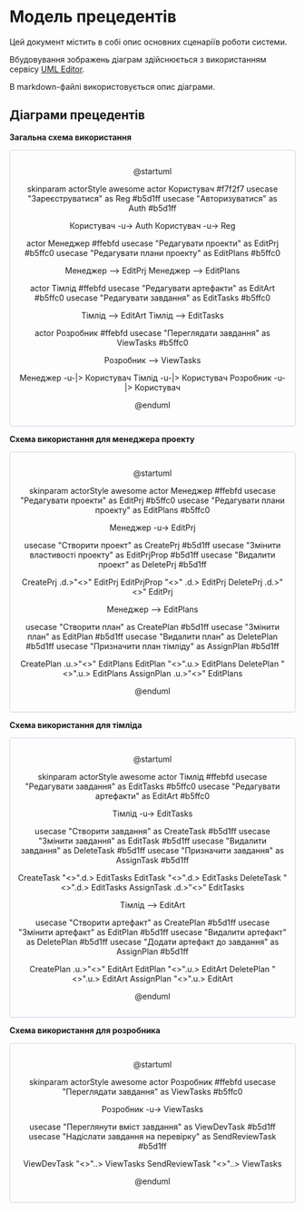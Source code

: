 # Модель прецедентів

Цей документ містить в собі опис основних сценаріїв роботи системи.

Вбудовування зображень діаграм здійснюється з використанням сервісу [UML Editor](https://jace-dev.herokuapp.com/design/uml-editor#/).

В markdown-файлі використовується опис діаграми.

## Діаграми прецедентів


**Загальна схема використання**

<center style="
    border-radius:4px;
    border: 1px solid #cfd7e6;
    box-shadow: 0 1px 3px 0 rgba(89,105,129,.05), 0 1px 1px 0 rgba(0,0,0,.025);
    padding: 1em;"
>

@startuml

  skinparam actorStyle awesome
  actor Користувач #f7f2f7
  usecase "Зареєструватися" as Reg #b5d1ff
  usecase "Авторизуватися" as Auth #b5d1ff
  
  Користувач -u-> Auth
  Користувач -u-> Reg

  
  actor Менеджер #ffebfd
  usecase "Редагувати проекти" as EditPrj #b5ffc0
  usecase "Редагувати плани проекту" as EditPlans #b5ffc0

  Менеджер --> EditPrj
  Менеджер --> EditPlans
  
  
  actor Тімлід #ffebfd
  usecase "Редагувати артефакти" as EditArt #b5ffc0
  usecase "Редагувати завдання" as EditTasks #b5ffc0

  Тімлід --> EditArt
  Тімлід --> EditTasks
  
  
  actor Розробник #ffebfd
  usecase "Переглядати завдання" as ViewTasks #b5ffc0

  Розробник --> ViewTasks
  
  
  Менеджер -u-|> Користувач
  Тімлід -u-|> Користувач
  Розробник -u-|> Користувач
  
@enduml

</center>


**Схема використання для менеджера проекту**

<center style="
    border-radius:4px;
    border: 1px solid #cfd7e6;
    box-shadow: 0 1px 3px 0 rgba(89,105,129,.05), 0 1px 1px 0 rgba(0,0,0,.025);
    padding: 1em;"
>

@startuml

  skinparam actorStyle awesome
  actor Менеджер #ffebfd
  usecase "Редагувати проекти" as EditPrj #b5ffc0
  usecase "Редагувати плани проекту" as EditPlans #b5ffc0


  Менеджер -u-> EditPrj
  
  usecase "Створити проект" as CreatePrj #b5d1ff
  usecase "Змінити властивості проекту" as EditPrjProp #b5d1ff
  usecase "Видалити проект" as DeletePrj #b5d1ff
  
  CreatePrj .d.>"<<extends>>" EditPrj
  EditPrjProp "<<extends>>" .d.> EditPrj
  DeletePrj .d.>"<<extends>>" EditPrj


  Менеджер --> EditPlans
  
  usecase "Створити план" as CreatePlan #b5d1ff
  usecase "Змінити план" as EditPlan #b5d1ff
  usecase "Видалити план" as DeletePlan #b5d1ff
  usecase "Призначити план тімліду" as AssignPlan #b5d1ff
  
  CreatePlan .u.>"<<extends>>" EditPlans
  EditPlan "<<extends>>".u.> EditPlans
  DeletePlan "<<extends>>".u.> EditPlans
  AssignPlan .u.>"<<extends>>" EditPlans
  
  
@enduml

</center>


**Схема використання для тімліда**

<center style="
    border-radius:4px;
    border: 1px solid #cfd7e6;
    box-shadow: 0 1px 3px 0 rgba(89,105,129,.05), 0 1px 1px 0 rgba(0,0,0,.025);
    padding: 1em;"
>

@startuml

  skinparam actorStyle awesome
  actor Тімлід #ffebfd
  usecase "Редагувати завдання" as EditTasks #b5ffc0
  usecase "Редагувати артефакти" as EditArt #b5ffc0


  Тімлід -u-> EditTasks
  
  usecase "Створити завдання" as CreateTask #b5d1ff
  usecase "Змінити завдання" as EditTask #b5d1ff
  usecase "Видалити завдання" as DeleteTask #b5d1ff
  usecase "Призначити завдання" as AssignTask #b5d1ff
  
  CreateTask "<<extends>>".d.> EditTasks
  EditTask "<<extends>>".d.> EditTasks
  DeleteTask "<<extends>>".d.> EditTasks
  AssignTask .d.>"<<extends>>" EditTasks


  Тімлід --> EditArt
  
  usecase "Створити артефакт" as CreatePlan #b5d1ff
  usecase "Змінити артефакт" as EditPlan #b5d1ff
  usecase "Видалити артефакт" as DeletePlan #b5d1ff
  usecase "Додати артефакт до завдання" as AssignPlan #b5d1ff
  
  CreatePlan .u.>"<<extends>>" EditArt
  EditPlan "<<extends>>".u.> EditArt
  DeletePlan "<<extends>>".u.> EditArt
  AssignPlan "<<extends>>".u.> EditArt

@enduml

</center>


**Схема використання для розробника**

<center style="
    border-radius:4px;
    border: 1px solid #cfd7e6;
    box-shadow: 0 1px 3px 0 rgba(89,105,129,.05), 0 1px 1px 0 rgba(0,0,0,.025);
    padding: 1em;"
>

@startuml

  skinparam actorStyle awesome
  actor Розробник #ffebfd
  usecase "Переглядати завдання" as ViewTasks #b5ffc0

  Розробник -u-> ViewTasks
  
  usecase "Переглянути вміст завдання" as ViewDevTask #b5d1ff
  usecase "Надіслати завдання на перевірку" as SendReviewTask #b5d1ff
  
  ViewDevTask "<<extends>>"..> ViewTasks
  SendReviewTask "<<extends>>"..> ViewTasks
  
  
@enduml

</center>

